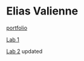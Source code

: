 # Elias Valienne

[portfolio]( https://github.com/BlackElias/2imd-dev-portfolio)

[Lab 1](https://github.com/BlackElias/2imd-dev-portfolio/tree/master/lab1%20-%20git)

[Lab 2](https://github.com/BlackElias/2imd-dev-portfolio/tree/master/lab2) updated
